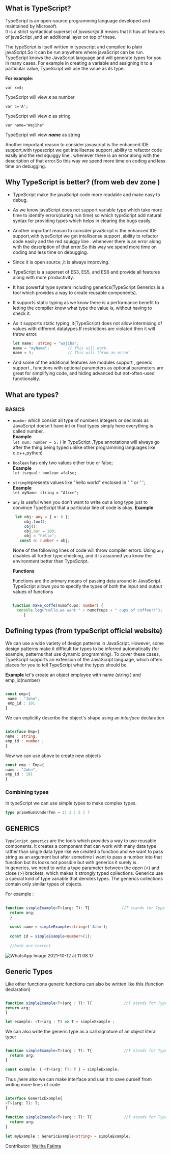 ## What is TypeScript?
TypeScript is an open-source programming language developed and maintained by Microsoft.  
It is a strict syntactical superset of *javascript*,it means that it has all features of javaScript ,and an additional layer on top of these.  

The typeScript is itself written in typescript and compiled to plain javaScript.So it can be run anywhere where javaScript can be run.
TypeScript knows the JavaScript language and will generate types for you in many cases. For example in creating a variable and assigning it to a particular value, TypeScript will use the value as its type.
  
**For example:**   

`var x=4;`    

TypeScript will view ***x*** as number  
  
`var c='A';`
  
TypeScript will view ***c*** as string  

`var name="Wajiha"`  

TypeScript will view ***name*** as string

Another important reason to consider javascript is the enhanced IDE support,with typescript we get intellisense support ,ability to refactor code easily and the red squiggy line .
whenever there is an error along with the description of that error.So this way we spend more time on coding and less time on debugging.  
 ## Why TypeScript is better?  (from web dev zone )
- TypeScript make the javaScript code more readable and make easy to debug.
-  As we know  javaScript does not support variable type which take more time to identify errors(during run time) so which typeScript add natural syntax for providing types which helps in clearing the bugs easily.  
- Another important reason to consider javaScript is the enhanced IDE support,with typeScript we get intellisense support ,ability to refactor code easily and the red squiggy line .
whenever there is an error along with the description of that error.So this way we spend more time on coding and less time on debugging. 
- Since it is open source ,it is always improving.
- TypeScript is a superset of ES3, ES5, and ES6 and provide all features along with more productivity.
- It has powerful type system including generics(TypeScript Generics is a tool which provides a way to create reusable components).
- It supports static typing as we know there is a performance benefit to letting the compiler know what type the value is, without having to check it.
- As it supports static typing ,it(TypeScript) does not allow intermixing of values with different datatypes.If restrictions are violated then it will throw error.

  ```ts
  let name:  string = "wajiha";
  name = "myName";        // This will work.
  name = 5;               // This will throw an error
  ```
- And some of the additional features are modules support , generic support , functions with optional parameters as optional parameters are great for simplifying code, and hiding advanced but not-often-used functionality.

## What are types?

   ###   BASICS  
- `number` which consist all type of numbers integers or decimals as JavaScript doesn't have int or float types simply here everything is called number.  
**Example**  
      `let num: number = 5;`            ( In TypeScript ,Type annotations will always go after the thing being typed unlike other programming languages like c,c++,python)
      
- `boolean` has only two values either true or false;  
**Example**  
      ` let isequal: boolean =false; ` 
      
- `string`represents values like "hello world" enclosed in " "  or ' ';   
**Example**  
      `let myName: string = "Alice";`  
      
 - `any`  is useful when you don’t want to write out a long type just to convince TypeScript that a particular line of code is okay.
  **Example**
      ```ts
       let obj: any = { x: 0 };
           obj.foo();
           obj();
           obj.bar = 100;
           obj = "hello";
         const n: number = obj;
      ```
     None of the following lines of code will throw compiler errors. Using `any` disables all further type checking, and it is assumed  you know the environment better than TypeScript.
    
   **Functions**  
   
   Functions are the primary means of passing data around in JavaScript. TypeScript allows you to specify the types of both the input and output values of functions
   
  ``` ts
  
     function make_coffe(numofcups: number) {
       console.log("Hello,we want " + numofcups + " cups of coffee!!");
          }  
```
## Defining types (from typeScript official website)

We can use a wide variety of design patterns in JavaScript. However, some design patterns make it difficult for types to be inferred automatically (for example, patterns that use dynamic programming). To cover these cases, TypeScript supports an extension of the JavaScript language, which offers places for you to tell TypeScript what the types should be.

**Example**
let's create an object employee with name (string ) and emp_id(number)

```ts

const emp={
 name : "John",
 emp_id : 101
}
```
We can explicitly describe the object's shape using an *interface*  declaration

```ts

interface Emp={
name : string;
emp_id : number ;
}
```
Now we can use above to create new objects
```ts
const emp : Emp={
name : "John",
emp_id : 101
}
```
### Combining types
 In typeScript we can use simple types to make complex types.  
 
```ts
type primeNumsUnderTen = 2| 3 | 5 | 7 
```

## GENERICS

`TypeScript generics` are the tools which provides a way to use reusable components.
It creates a component that can work with many data type rather than single data type like we created a function and we want to pass string as an argument but after sometime I want to pass a number into that function  but its looks not possible but with generics it surely is .  
 In generics, we need to write a type parameter between the open (<) and close (>) brackets, which makes it strongly typed collections. Generics use a special kind of type variable <T> that denotes types. The generics collections contain only similar types of objects.
  
For example :
```ts
 
function simpleExample<T>(arg: T): T{              //T stands for Type
  return arg;
  }
  
  const name = simpleExample<string>('John');
  
  const id = simpleExample<number>(1);
  
  //both are correct
```




![WhatsApp Image 2021-10-12 at 11 08 17](https://user-images.githubusercontent.com/68144616/136898283-5701d15e-6442-46f9-8837-9f75fa5f9498.jpeg)
  
  
  ## Generic Types
  
  Like other functions generic functions can also be written like this (function declaration)
  ```ts
  
  function simpleExample<T>(arg : T): T{              //T stands for Type
  return arg;
  }
  
  let example: <T>(arg : T) => T = simpleExample ;
  
  ```
  
  We can also write the generic type as a call signature of an object literal type:
  
  ```ts
  
  function simpleExample<T>(arg : T): T{              //T stands for Type
    return arg;
  }
  
  const example: { <T>(arg: T): T } = simpleExample;
  
  ```
  
  
  Thus ,here also we can make interface and use it to save ourself from writing more lines of code  
  
  
  ```ts
  
  interface GenericExample{
  <T>(arg: T): T;
  }
    
  function simpleExample<T>(arg : T): T{              //T stands for Type
    return arg;
  }
    
  let myExample : GenericExample<string> = simpleExample;
  ```

    
Contributor: [Wajiha Fatima](https://github.com/WajihaFatim)
